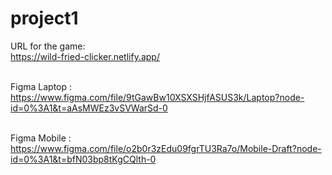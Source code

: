 # project1

URL for the game:\
https://wild-fried-clicker.netlify.app/

\
Figma Laptop :\
https://www.figma.com/file/9tGawBw10XSXSHjfASUS3k/Laptop?node-id=0%3A1&t=aAsMWEz3vSVWarSd-0

\
Figma Mobile :\
https://www.figma.com/file/o2b0r3zEdu09fgrTU3Ra7o/Mobile-Draft?node-id=0%3A1&t=bfN03bp8tKgCQlth-0




